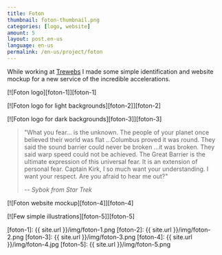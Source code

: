```yaml
---
title: Foton
thumbnail: foton-thumbnail.png
categories: [logo, website]
amount: 5
layout: post.en-us
language: en-us
permalink: /en-us/project/foton
---
```


While working at [Trewebs](http://trewebs.com) I made some simple identification and website mockup for a new service of the incredible accelerations.

[![Foton logo][foton-1]][foton-1]

[![Foton logo for light backgrounds][foton-2]][foton-2]

[![Foton logo for dark backgrounds][foton-3]][foton-3]

> "What you fear... is the unknown. The people of your planet once believed their world was flat ...Columbus proved it was round. They said the sound barrier could never be broken ...it was broken. They said warp speed could not be achieved. The Great Barrier is the ultimate expression of this universal fear. It is an extension of personal fear. Captain Kirk, I so much want your understanding. I want your respect. Are you afraid to hear me out?"
>
> -- <cite>Sybok from Star Trek</cite>

[![Foton website mockup][foton-4]][foton-4]

[![Few simple illustrations][foton-5]][foton-5]

[foton-1]: {{ site.url }}/img/foton-1.png
[foton-2]: {{ site.url }}/img/foton-2.png
[foton-3]: {{ site.url }}/img/foton-3.png
[foton-4]: {{ site.url }}/img/foton-4.jpg
[foton-5]: {{ site.url }}/img/foton-5.png